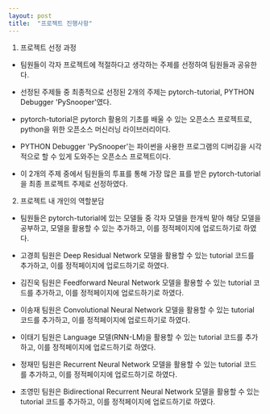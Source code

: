 ```yaml
---
layout: post
title:  "프로젝트 진행사항"
---
```

1. 프로젝트 선정 과정

- 팀원들이 각자 프로젝트에 적절하다고 생각하는 주제를 선정하여 팀원들과 공유한다.

- 선정된 주제들 중 최종적으로 선정된 2개의 주제는 pytorch-tutorial, PYTHON Debugger 'PySnooper'였다.

- pytorch-tutorial은 pytorch 활용의 기초를 배울 수 있는 오픈소스 프로젝트로, python을 위한 오픈소스 머신러닝 라이브러리이다.

- PYTHON Debugger 'PySnooper'는 파이썬을 사용한 프로그램의 디버깅을 시각적으로 할 수 있게 도와주는 오픈소스 프로젝트이다.

- 이 2개의 주제 중에서 팀원들의 투표를 통해 가장 많은 표를 받은 pytorch-tutorial을 최종 프로젝트 주제로 선정하였다.

2. 프로젝트 내 개인의 역할분담

- 팀원들은 pytorch-tutorial에 있는 모델들 중 각자 모델을 한개씩 맡아 해당 모델을 공부하고, 모델을 활용할 수 있는 추가하고, 이를 정적페이지에 업로드하기로 하였다.

- 고경희 팀원은 Deep Residual Network 모델을 활용할 수 있는 tutorial 코드를 추가하고, 이를 정적페이지에 업로드하기로 하였다.

- 김진욱 팀원은 Feedforward Neural Network 모델을 활용할 수 있는 tutorial 코드를 추가하고, 이를 정적페이지에 업로드하기로 하였다.

- 이송재 팀원은 Convolutional Neural Network 모델을 활용할 수 있는 tutorial 코드를 추가하고, 이를 정적페이지에 업로드하기로 하였다.

- 이태기 팀원은 Language 모델(RNN-LM)을 활용할 수 있는 tutorial 코드를 추가하고, 이를 정적페이지에 업로드하기로 하였다.

- 정재민 팀원은 Recurrent Neural Network 모델을 활용할 수 있는 tutorial 코드를 추가하고, 이를 정적페이지에 업로드하기로 하였다.

- 조영민 팀원은 Bidirectional Recurrent Neural Network 모델을 활용할 수 있는 tutorial 코드를 추가하고, 이를 정적페이지에 업로드하기로 하였다.



